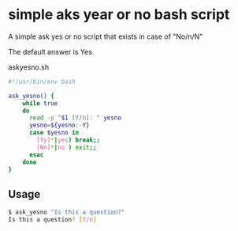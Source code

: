 # simple aks year or no bash script

A simple ask yes or no script that exists in case of "No/n/N"

The default answer is Yes

askyesno.sh
```bash
#!/usr/bin/env bash

ask_yesno() {
    while true
    do
      read -p "$1 [Y/n]: " yesno
      yesno=${yesno:-Y}
      case $yesno in
        [Yy]*|yes) break;;
        [Nn]*|no ) exit;;
      esac
    done
}
```

## Usage

```bash
$ ask_yesno "Is this a question?"
Is this a question? [Y/n]
````